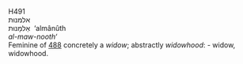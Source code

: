 <body>
  <p>H491<br>  אלמנוּת  <br> אַלמָנוּת  ‎  ‘almânûth  <br><i>al-maw-nooth‘ <br></i>Feminine of <a href="h0488.htm">488</a>  concretely a <i>widow</i>; abstractly <i>widowhood</i>: - widow, widowhood.<br></p>
 </body>